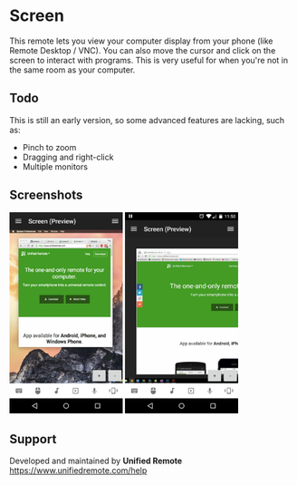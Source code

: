 # Screen
This remote lets you view your computer display from your phone (like Remote Desktop / VNC). You can also move the cursor and click on the screen to interact with programs. This is very useful for when you're not in the same room as your computer.

## Todo
This is still an early version, so some advanced features are lacking, such as:

* Pinch to zoom
* Dragging and right-click
* Multiple monitors

## Screenshots
<img src="ignore/screen1.png" width="200" />
<img src="ignore/screen2.png" width="200" />

## Support
Developed and maintained by **Unified Remote**  
https://www.unifiedremote.com/help